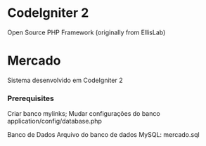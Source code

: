 # CodeIgniter 2
Open Source PHP Framework (originally from EllisLab)


# Mercado

Sistema desenvolvido em CodeIgniter 2

### Prerequisites

Criar banco mylinks;
Mudar configurações do banco application/config/database.php

Banco de Dados
Arquivo do banco de dados MySQL: mercado.sql
